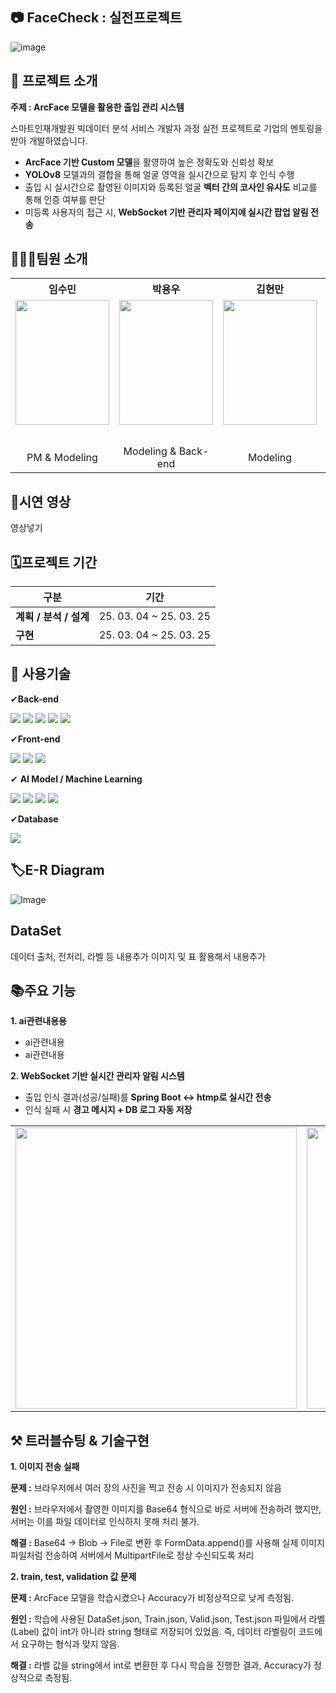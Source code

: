 ## 📷 FaceCheck : 실전프로젝트

![image](https://github.com/user-attachments/assets/1bda2da5-c845-4334-b391-ee1fdeb1bb5e)

## 📃 프로젝트 소개
**주제 : ArcFace 모델을 활용한 출입 관리 시스템**

스마트인재개발원 빅데이터 분석 서비스 개발자 과정 실전 프로젝트로 기업의 멘토링을 받아 개발하였습니다.

- **ArcFace 기반 Custom 모델**을 활영하여 높은 정확도와 신뢰성 확보
- **YOLOv8** 모델과의 결합을 통해 얼굴 영역을 실시간으로 탐지 후 인식 수행
- 출입 시 실시간으로 촬영된 이미지와 등록된 얼굴 **벡터 간의 코사인 유사도** 비교를 통해 인증 여부를 판단
- 미등록 사용자의 접근 시, **WebSocket 기반 관리자 페이지에 실시간 팝업 알림 전송**

## 🧑‍🤝‍🧑팀원 소개


<table>
  <tbody>
    <tr>
      <th align="center"> 임수민 </th>
      <th align="center"> 박용우 </th>
      <th align="center"> 김현만 </th>
      <th align="center"> 김동건 </th>
      <th align="center"> 문가영 </th>
    </tr>
    <tr>
      <td align="center"><img src="https://github.com/user-attachments/assets/47d9d46c-0035-44e3-ade5-6ca2643aba6f"width="150" height="200"/></td>
      <td align="center"><img src="https://github.com/user-attachments/assets/47d9d46c-0035-44e3-ade5-6ca2643aba6f"width="150" height="200"/></td>
      <td align="center"><img src="https://github.com/user-attachments/assets/47d9d46c-0035-44e3-ade5-6ca2643aba6f"width="150" height="200"/></td>
      <td align="center"><img src="https://github.com/user-attachments/assets/47d9d46c-0035-44e3-ade5-6ca2643aba6f"width="150" height="200"/></td>
      <td align="center"><img src="https://github.com/user-attachments/assets/47d9d46c-0035-44e3-ade5-6ca2643aba6f"width="150" height="200"/></td>
    </tr>
    <tr>
       <td align="center"><a href="#"></a></td>
       <td align="center"><a href="#"></a></td>
       <td align="center"><a href="#"></a></td>
       <td align="center"><a href="https://github.com/kdgun1316">@kdgun1316</a></td>
       <td align="center"><a href="#"></a></td> 
    </tr> 
    <tr>
      <td align="center">PM & Modeling</td>
      <td align="center">Modeling & Back-end</td>
      <td align="center">Modeling</td>
      <td align="center">Back-end & Front-end</td>
      <td align="center">Back-end & Front-end</td>
    </tr>
  </tbody>
</table>


## 🎥시연 영상

영상넣기


## 🗓프로젝트 기간

| 구분               | 기간                                         |
|--------------------|----------------------------------------------|
| **계획 / 분석 / 설계** | 25. 03. 04 ~ 25. 03. 25                   |
| **구현**               | 25. 03. 04 ~ 25. 03. 25                   |

## 🔨 사용기술
✔**Back-end**

![](https://img.shields.io/badge/java-007396?style=for-the-badge&logo=OpenJDK&logoColor=white)
![](https://img.shields.io/badge/springboot-6DB33F?style=for-the-badge&logo=springboot&logoColor=white)
![](https://img.shields.io/badge/Flask-000000?style=for-the-badge&logo=Flask&logoColor=white)
![](https://img.shields.io/badge/Python-3776AB?style=for-the-badge&logo=Python&logoColor=white)
![](https://img.shields.io/badge/socket.io-010101?style=for-the-badge&logo=socket.io&logoColor=white)

✔**Front-end**

![](https://img.shields.io/badge/HTML5-E34F26?style=for-the-badge&logo=HTML5&logoColor=white)
![](https://img.shields.io/badge/CSS3-1572B6?style=for-the-badge&logo=CSS3&logoColor=white)
![](https://img.shields.io/badge/JavaScript-F7DF1E?style=for-the-badge&logo=JavaScript&logoColor=white)

✔ **AI Model / Machine Learning**  

![](https://img.shields.io/badge/Python-3776AB?style=for-the-badge&logo=Python&logoColor=white)
![](https://img.shields.io/badge/PyTorch-EE4C2C?style=for-the-badge&logo=PyTorch&logoColor=white)
![](https://img.shields.io/badge/ArcFace-2D9BF0?style=for-the-badge&logo=faceit&logoColor=white)
![](https://img.shields.io/badge/YOLOv8-FF8C00?style=for-the-badge&logo=yolo&logoColor=white)

✔**Database**

![](https://img.shields.io/badge/MySQL-4479A1?style=for-the-badge&logo=MySQL&logoColor=white)

## 🏷E-R Diagram
![Image](https://github.com/user-attachments/assets/b4c0c6c0-a82b-46e8-bca0-5fbd63b7021a)


## DataSet
데이터 출처, 전처리, 라벨 등 내용추가 이미지 및 표 활용해서 내용추가


## 📚주요 기능
**1. ai관련내용용**
- ai관련내용
- ai관련내용

  
**2. WebSocket 기반 실시간 관리자 알림 시스템**
- 출입 인식 결과(성공/실패)를 **Spring Boot ↔ htmp로 실시간 전송**
- 인식 실패 시 **경고 메시지 + DB 로그 자동 저장**
<table>
  <tr>
    <td align="center">
      <img src="https://github.com/user-attachments/assets/21a25aed-21a3-47e8-b3b1-59ede24492d2" width="450" />
    </td>
    <td align="center">
      <img src="https://github.com/user-attachments/assets/1c6f8ffc-b4e2-4ae6-b7ea-a6e05053b91d" width="450" /> 
    </td>
  </tr>
</table>


## ⚒ 트러블슈팅 & 기술구현
**1. 이미지 전송 실패**

**문제 :** 브라우저에서 여러 장의 사진을 찍고 전송 시 이미지가 전송되지 않음

**원인 :** 브라우저에서 촬영한 이미지를 Base64 형식으로 바로 서버에 전송하려 했지만, 서버는 이를 파일 데이터로 인식하지 못해 처리 불가.

**해결 :** Base64 → Blob → File로 변환 후 FormData.append()를 사용해 실제 이미지 파일처럼 전송하여 서버에서 MultipartFile로 정상 수신되도록 처리



**2. train, test, validation 값 문제**

**문제 :** ArcFace 모델을 학습시켰으나 Accuracy가 비정상적으로 낮게 측정됨.

**원인 :** 학습에 사용된 DataSet.json, Train.json, Valid.json, Test.json 파일에서 라벨(Label) 값이 int가 아니라 string 형태로 저장되어 있었음. 즉, 데이터 라벨링이 코드에서 요구하는 형식과 맞지 않음.

**해결 :** 라벨 값을 string에서 int로 변환한 후 다시 학습을 진행한 결과, Accuracy가 정상적으로 측정됨.





